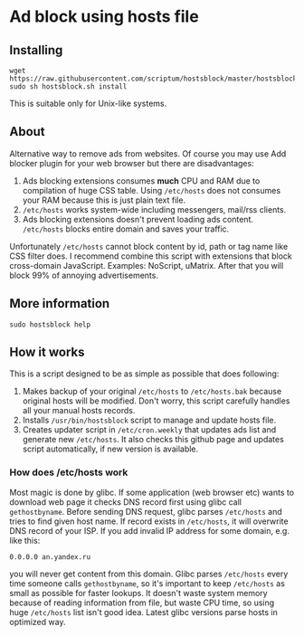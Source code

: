 # Ad block using hosts file

## Installing

```
wget https://raw.githubusercontent.com/scriptum/hostsblock/master/hostsblock.sh
sudo sh hostsblock.sh install
```

This is suitable only for Unix-like systems.

## About

Alternative way to remove ads from websites. Of course you may use Add blocker
plugin for your web browser but there are disadvantages:

1. Ads blocking extensions consumes **much** CPU and RAM due to compilation of huge CSS table. Using `/etc/hosts` does not consumes your RAM because this is just plain text file.
2. `/etc/hosts` works system-wide including messengers, mail/rss clients.
3. Ads blocking extensions doesn't prevent loading ads content. `/etc/hosts` blocks entire domain and saves your traffic.

Unfortunately `/etc/hosts` cannot block content by id, path or tag name like CSS filter does. I recommend combine this script with extensions that block cross-domain JavaScript. Examples: NoScript, uMatrix. After that you will block 99% of annoying advertisements.

## More information

`sudo hostsblock help`

## How it works

This is a script designed to be as simple as possible that does following:

1. Makes backup of your original `/etc/hosts` to `/etc/hosts.bak` because original hosts will be modified. Don't worry, this script carefully handles all your manual hosts records.
1. Installs `/usr/bin/hostsblock` script to manage and update hosts file.
3. Creates updater script in `/etc/cron.weekly` that updates ads list and generate new `/etc/hosts`. It also checks this github page and updates script automatically, if new version is available.

### How does /etc/hosts work

Most magic is done by glibc. If some application (web browser etc) wants to download web page it checks DNS record first using glibc call `gethostbyname`. Before sending DNS request, glibc parses `/etc/hosts` and tries to find given host name. If record exists in `/etc/hosts`, it will overwrite DNS record of your ISP. If you add invalid IP address for some domain, e.g. like this:

```
0.0.0.0 an.yandex.ru
```

you will never get content from this domain. Glibc parses `/etc/hosts` every time someone calls `gethostbyname`, so it's important to keep `/etc/hosts` as small as possible for faster lookups. It doesn't waste system memory because of reading information from file, but waste CPU time, so using huge `/etc/hosts` list isn't good idea. Latest glibc versions parse hosts in optimized way.
